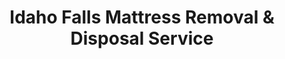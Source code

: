---
layout: location.njk
title: Idaho Falls Mattress Removal & Disposal Service
description: Professional mattress removal in Idaho Falls, ID. Next-day pickup  Serving Snake River neighborhoods, Temple View, nuclear research professionals, and all Eastern Idaho areas.
city: Idaho Falls
state: Idaho
stateSlug: idaho
stateAbbr: ID
zipCodes: ['83401', '83402', '83404', '83406']
coordinates:
  lat: 43.4943
  lng: -112.0362
neighborhoods:
  - name: "Downtown Idaho Falls"
    zipCodes: ["83401"]
  - name: "Temple View"
    zipCodes: ["83402"]
  - name: "Numbered Streets Historic"
    zipCodes: ["83401"]
  - name: "Snake River Landing"
    zipCodes: ["83402"]
  - name: "West Side Airport Area"
    zipCodes: ["83402"]
  - name: "Ammon/Eastside"
    zipCodes: ["83406"]
  - name: "Westridge"
    zipCodes: ["83402"]
  - name: "Skyline Terrace"
    zipCodes: ["83402"]
  - name: "Freeman Park Area"
    zipCodes: ["83401"]
  - name: "Boise State University Area"
    zipCodes: ["83404"]
  - name: "The Village"
    zipCodes: ["83402"]
  - name: "Harris Ranch"
    zipCodes: ["83404"]
  - name: "Bonneville County Rural"
    zipCodes: ["83406"]
  - name: "Snake River Greenbelt Corridor"
    zipCodes: ["83401", "83402"]
pricing:
  startingPrice: 125
  single: 125
  queen: 155
  king: 180
nearbyCities: [
  {
    "name": "Pocatello",
    "slug": "pocatello",
    "distance": 50,
    "isSuburb": false
  },
  {
    "name": "Boise",
    "slug": "boise",
    "distance": 285,
    "isSuburb": false
  },
  {
    "name": "Coeur d'Alene",
    "slug": "coeur-d-alene",
    "distance": 320,
    "isSuburb": false
  }
]
pageContent:
  heroDescription: >-
    Professional mattress removal service throughout Idaho Falls' nuclear research and Snake River communities. 
    Next-day curbside pickup with licensed team handling disposal and recycling. 
    Serving INL professionals, Temple View neighborhoods, Greenbelt corridor homes, and all Eastern Idaho regional areas.

  aboutService: >-
    Our licensed mattress removal team provides curbside pickup throughout Idaho Falls' diverse neighborhoods, from 
    historic Numbered Streets and downtown areas to scenic Temple View communities along the Snake River Greenbelt. 
    We handle every type of mattress - memory foam, innerspring, hybrid, latex - along with box springs and bed frames.
    
    Idaho Falls' role as the nuclear research capital of America creates specific removal challenges, from INL 
    professional housing transitions to scenic greenbelt properties requiring waterfront access coordination. 
    We manage the entire removal process with same-day scheduling and next-day pickup, working within Bonneville County 
    Transfer Station systems and Eagle Rock Sanitation coordination so residents don't navigate Eastern Idaho disposal complexities.

  serviceAreasIntro: >-
    We provide curbside mattress removal throughout Idaho Falls' 14+ neighborhoods, from downtown historic districts 
    to Snake River Landing developments along the 5-mile Greenbelt corridor. Our service covers INL workforce 
    housing requiring security clearance coordination, Temple View scenic properties, and regional healthcare 
    district areas across all ZIP codes 83401-83406.

  regulationsCompliance: >-
    Our service coordinates directly with Bonneville County Transfer Station and Idaho Falls Sanitation Division 
    for proper bulk disposal management. We handle all regulatory requirements for licensed hauling while 
    working with Idaho Department of Environmental Quality standards and nuclear research community protocols. 
    Since Idaho lacks state mattress stewardship programs, we prioritize recycling through certified facilities, 
    successfully recycling over 75% of collected mattresses while maintaining INL security compliance.

  environmentalImpact: >-
    Idaho Falls' nuclear research heritage and Snake River watershed protection demand responsible disposal practices 
    that safeguard both high-desert ecosystems and scientific community environmental standards. We partner with local 
    recycling facilities and donation networks to divert materials from Bonneville County systems, successfully recycling 
    over 75% of collected mattresses through certified Idaho partners.
    
    Our environmental approach serves Idaho Falls families by handling eco-conscious disposal for nuclear research 
    professional relocations, Snake River Greenbelt home upgrades, and regional healthcare district transitions. 
    Metal springs go to scrap recycling, foam becomes carpet padding, and fabric becomes industrial materials, 
    with only non-recyclable items going to licensed county disposal facilities.

  howItWorksScheduling: >-
    Schedule curbside pickup online in under 60 seconds or call (720) 263-6094 for same-day booking. Next-day 
    pickup available throughout all Idaho Falls neighborhoods with scheduling coordinated around INL shift schedules, 
    Snake River Greenbelt access, and Eastern Idaho regional logistics.

  howItWorksService: >-
    Our professional crew arrives for curbside pickup at your scheduled time. We handle the heavy lifting to get 
    mattresses from your home to the curb for removal. Our team navigates Idaho Falls' mix of nuclear research 
    community protocols, Snake River scenic property access, and regional healthcare district logistics efficiently.

  howItWorksDisposal: >-
    After pickup, we transport your mattress to appropriate recycling facilities or donation centers. Over 75% 
    of mattresses are recycled or donated, with only non-recyclable materials going to licensed disposal facilities. 
    You get peace of mind knowing your old mattress was handled responsibly and in compliance with all county and nuclear research community regulations.

reviews:
  count: 294
  rating: 4.9
  featured:
    - author: "INL Research Professional - Dr. Sarah K."
      neighborhood: "Temple View"
      rating: 5
      text: "Nuclear research career relocation meant precise mattress removal timing during home transition near the Snake River Greenbelt. Team understood INL professional schedules, coordinated perfectly around security clearance requirements, and pricing was exactly as quoted. Essential service for research community moves."
      
    - author: "Healthcare District Family - Michael R." 
      neighborhood: "Downtown Idaho Falls"
      rating: 5
      text: "Regional medical center expansion required quick mattress removal during downtown home renovation. Crew understood healthcare district logistics, worked efficiently around hospital schedules, and made the process seamless for our busy medical family."
      
    - author: "Snake River Resident - Jennifer M."
      neighborhood: "Snake River Landing"
      rating: 5
      text: "Greenbelt property upgrade needed mattress removal with scenic waterfront access coordination. Team handled Snake River corridor logistics professionally, respected environmental protocols, and disposal was completely managed. Perfect for our riverside community."

faqs:
  - question: "How quickly can you remove mattresses in Idaho Falls?"
    answer: "Next-day pickup available throughout all Idaho Falls neighborhoods including Temple View, Snake River Greenbelt corridor, and nuclear research communities. Call 720-263-6094 or book online to schedule service anywhere in Eastern Idaho."
    
  - question: "Do you coordinate with INL professional schedules and security requirements?"
    answer: "Yes, we specialize in nuclear research community service and understand INL workforce scheduling. We coordinate with security clearance protocols, work around shift schedules, and handle nuclear research professional housing transitions throughout Idaho Falls."
    
  - question: "What's included in the $125 starting price?"
    answer: "Complete curbside removal including professional crew, transportation, and licensed disposal through Bonneville County systems. No hidden fees for Snake River Greenbelt access, INL community coordination, or Eastern Idaho regional logistics."
    
  - question: "Can you handle Snake River Greenbelt and waterfront property access?"
    answer: "Absolutely. We schedule around Greenbelt trail systems, coordinate with Snake River corridor environmental protocols, and handle scenic waterfront property access common in Idaho Falls' riverside developments and Temple View neighborhoods."
    
  - question: "Do you serve all Idaho Falls areas and Eastern Idaho regions?"
    answer: "Yes, complete coverage including downtown historic districts, Temple View scenic areas, INL workforce housing, and regional healthcare communities. Full service across ZIP codes 83401-83406 and surrounding Eastern Idaho areas."
    
  - question: "How do you handle Bonneville County waste management and nuclear research community requirements?"
    answer: "We coordinate with Bonneville County Transfer Station and Idaho Falls Sanitation Division for proper disposal. Our licensed team handles all county regulations, nuclear research community protocols, and Idaho DEQ compliance with complete environmental documentation."
    
  - question: "What if I need multiple mattresses removed during a research career transition?"
    answer: "Two pieces for $155, three pieces for $180. Perfect for INL professional relocations, Snake River Greenbelt home upgrades, or regional healthcare district moves between Idaho Falls neighborhoods and Eastern Idaho communities."
    
  - question: "Are you licensed for Idaho Falls and coordinated with nuclear research community standards?"
    answer: "Yes, fully licensed waste haulers working within Bonneville County regulations and Idaho state requirements. We maintain security clearance coordination protocols and recycle over 75% of mattresses through certified partnerships with complete regulatory compliance and environmental documentation."
---
